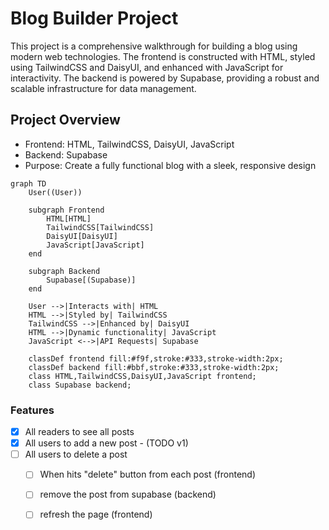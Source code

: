 # Blog Builder Project

This project is a comprehensive walkthrough for building a blog using modern web technologies. The frontend is constructed with HTML, styled using TailwindCSS and DaisyUI, and enhanced with JavaScript for interactivity. The backend is powered by Supabase, providing a robust and scalable infrastructure for data management.

## Project Overview

- Frontend: HTML, TailwindCSS, DaisyUI, JavaScript
- Backend: Supabase
- Purpose: Create a fully functional blog with a sleek, responsive design

```mermaid
graph TD
    User((User))
    
    subgraph Frontend
        HTML[HTML]
        TailwindCSS[TailwindCSS]
        DaisyUI[DaisyUI]
        JavaScript[JavaScript]
    end
    
    subgraph Backend
        Supabase[(Supabase)]
    end
    
    User -->|Interacts with| HTML
    HTML -->|Styled by| TailwindCSS
    TailwindCSS -->|Enhanced by| DaisyUI
    HTML -->|Dynamic functionality| JavaScript
    JavaScript <-->|API Requests| Supabase
    
    classDef frontend fill:#f9f,stroke:#333,stroke-width:2px;
    classDef backend fill:#bbf,stroke:#333,stroke-width:2px;
    class HTML,TailwindCSS,DaisyUI,JavaScript frontend;
    class Supabase backend;
```

### Features

- [x] All readers to see all posts
- [x] All users to add a new post - (TODO v1)
- [ ] All users to delete a post
    - [ ] When hits "delete" button from each post (frontend)
    - [ ] remove the post from supabase (backend)
    - [ ] refresh the page (frontend)
  
